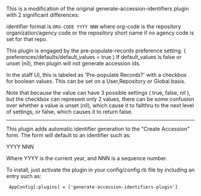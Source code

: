 This is a modification of the original generate-accession-identifiers plugin with
2 significant differences:

identifier format is  `ORG-CODE YYYY NNN` 
where org-code is the repository organization/agency code or the repository short name if no agency code is set for that repo.

This plugin is engaged by the pre-populate-records preference setting. 
 ( preferences/defaults/default_values = true )
If default_values is false or unset (nil), then plugin will not generate accession ids. 

In the staff UI, this is labeled as 'Pre-populate Records?' with a checkbox for boolean values.
This can be set on a User,Repository or Global basis.

Note that because the value can have 3 possible settings ( true, false, nil ), but the checkbox can represent only 2 values,
there can be some confusion over whether a value is unset (nil), which cause it to fallthru to the next level of settings, or false, which causes it to return false.

---------

This plugin adds automatic identifier generation to the "Create
Accession" form.  The form will default to an identifier such as:

  YYYY NNN

Where YYYY is the current year, and NNN is a sequence number.

To install, just activate the plugin in your config/config.rb file by
including an entry such as:

     AppConfig[:plugins] = ['generate-accession-identifiers-plugin']
